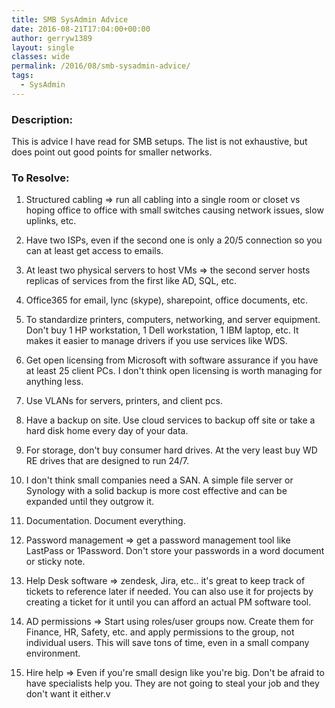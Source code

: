 ```yaml
---
title: SMB SysAdmin Advice
date: 2016-08-21T17:04:00+00:00
author: gerryw1389
layout: single
classes: wide
permalink: /2016/08/smb-sysadmin-advice/
tags:
  - SysAdmin
---
```

<!--more-->

### Description:

This is advice I have read for SMB setups. The list is not exhaustive, but does point out good points for smaller networks.

### To Resolve:

1. Structured cabling => run all cabling into a single room or closet vs hoping office to office with small switches causing network issues, slow uplinks, etc.

2. Have two ISPs, even if the second one is only a 20/5 connection so you can at least get access to emails.

3. At least two physical servers to host VMs => the second server hosts replicas of services from the first like AD, SQL, etc.

4. Office365 for email, lync (skype), sharepoint, office documents, etc.

5. To standardize printers, computers, networking, and server equipment. Don't buy 1 HP workstation, 1 Dell workstation, 1 IBM laptop, etc. It makes it easier to manage drivers if you use services like WDS.

6. Get open licensing from Microsoft with software assurance if you have at least 25 client PCs. I don't think open licensing is worth managing for anything less.

7. Use VLANs for servers, printers, and client pcs.

8. Have a backup on site. Use cloud services to backup off site or take a hard disk home every day of your data.

9. For storage, don't buy consumer hard drives. At the very least buy WD RE drives that are designed to run 24/7.

10. I don't think small companies need a SAN. A simple file server or Synology with a solid backup is more cost effective and can be expanded until they outgrow it.

11. Documentation. Document everything.

12. Password management => get a password management tool like LastPass or 1Password. Don't store your passwords in a word document or sticky note.

13. Help Desk software => zendesk, Jira, etc.. it's great to keep track of tickets to reference later if needed. You can also use it for projects by creating a ticket for it until you can afford an actual PM software tool.

14. AD permissions => Start using roles/user groups now. Create them for Finance, HR, Safety, etc. and apply permissions to the group, not individual users. This will save tons of time, even in a small company environment.

15. Hire help => Even if you're small design like you're big. Don't be afraid to have specialists help you. They are not going to steal your job and they don't want it either.v